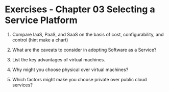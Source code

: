 # Exercises - Chapter 03 Selecting a Service Platform

1. Compare IaaS, PaaS, and SaaS on the basis of cost, configurability, and control (hint make a chart)


2. What are the caveats to consider in adopting Software as a Service?

3. List the key advantages of virtual machines.

4. Why might you choose physical over virtual machines?

5. Which factors might make you choose private over public cloud services?
